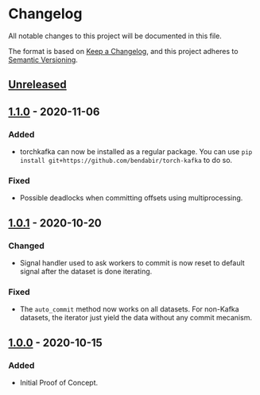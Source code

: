 # Changelog
All notable changes to this project will be documented in this file.

The format is based on [Keep a Changelog](https://keepachangelog.com/en/1.0.0/),
and this project adheres to [Semantic Versioning](https://semver.org/spec/v2.0.0.html).

## [Unreleased]

## [1.1.0] - 2020-11-06

### Added

- torchkafka can now be installed as a regular package. You can use `pip install git+https://github.com/bendabir/torch-kafka` to do so.

### Fixed

- Possible deadlocks when committing offsets using multiprocessing.

## [1.0.1] - 2020-10-20

### Changed

- Signal handler used to ask workers to commit is now reset to default signal after the dataset is done iterating.

### Fixed

- The `auto_commit` method now works on all datasets. For non-Kafka datasets, the iterator just yield the data without any commit mecanism.

## [1.0.0] - 2020-10-15

### Added

- Initial Proof of Concept.


[Unreleased]: https://github.com/bendabir/torch-kafka/compare/1.1.0...HEAD
[1.1.0]: https://github.com/bendabir/torch-kafka/compare/1.0.1...1.1.0
[1.0.1]: https://github.com/bendabir/torch-kafka/compare/1.0.0...1.0.1
[1.0.0]: https://github.com/bendabir/torch-kafka/releases/tag/1.0.0
